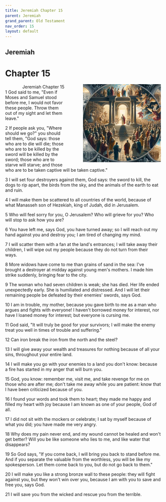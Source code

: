 ```yaml
---
title: Jeremiah Chapter 15
parent: Jeremiah
grand_parent: Old Testament
nav_order: 15
layout: default
---
```


## Jeremiah

# Chapter 15

<div style="clear: both; text-align: right;">
    <div style="max-width: 50%; height: auto; float: right; margin: 0 0 10px 10px; padding-left: 10%;">
        <img src="/assets/Image/Jeremiah/500/15.jpg" alt="Jeremiah Chapter 15" class="chapter-image">
    </div>
    <figcaption style="font-size: 14px; text-align: right;">Jeremiah Chapter 15</figcaption>
</div>
1 God said to me, "Even if Moses and Samuel stood before me, I would not favor these people. Throw them out of my sight and let them leave."

2 If people ask you, "Where should we go?" you should tell them, "God says: those who are to die will die; those who are to be killed by the sword will be killed by the sword; those who are to starve will starve; and those who are to be taken captive will be taken captive."

3 I will set four destroyers against them, God says: the sword to kill, the dogs to rip apart, the birds from the sky, and the animals of the earth to eat and ruin.

4 I will make them be scattered to all countries of the world, because of what Manasseh son of Hezekiah, king of Judah, did in Jerusalem.

5 Who will feel sorry for you, O Jerusalem? Who will grieve for you? Who will stop to ask how you are?

6 You have left me, says God, you have turned away; so I will reach out my hand against you and destroy you; I am tired of changing my mind.

7 I will scatter them with a fan at the land's entrances; I will take away their children, I will wipe out my people because they do not turn from their ways.

8 More widows have come to me than grains of sand in the sea: I've brought a destroyer at midday against young men's mothers. I made him strike suddenly, bringing fear to the city.

9 The woman who had seven children is weak; she has died. Her life ended unexpectedly early. She is humiliated and distressed. And I will let their remaining people be defeated by their enemies' swords, says God.

10 I am in trouble, my mother, because you gave birth to me as a man who argues and fights with everyone! I haven't borrowed money for interest, nor have I loaned money for interest; but everyone is cursing me.

11 God said, "It will truly be good for your survivors; I will make the enemy treat you well in times of trouble and suffering."

12 Can iron break the iron from the north and the steel?

13 I will give away your wealth and treasures for nothing because of all your sins, throughout your entire land.

14 I will make you go with your enemies to a land you don't know: because a fire has started in my anger that will burn you.

15 God, you know: remember me, visit me, and take revenge for me on those who are after me; don't take me away while you are patient: know that I have been criticized because of you.

16 I found your words and took them to heart; they made me happy and filled my heart with joy because I am known as one of your people, God of all.

17 I did not sit with the mockers or celebrate; I sat by myself because of what you did; you have made me very angry.

18 Why does my pain never end, and my wound cannot be healed and won't get better? Will you be like someone who lies to me, and like water that disappears?

19 So God says, "If you come back, I will bring you back to stand before me. And if you separate the valuable from the worthless, you will be like my spokesperson. Let them come back to you, but do not go back to them."

20 I will make you like a strong bronze wall to these people: they will fight against you, but they won't win over you, because I am with you to save and free you, says God.

21 I will save you from the wicked and rescue you from the terrible.


